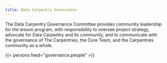 ```yaml
---
title: Data Carpentry Governance
---
```


The Data Carpentry Governance Committee provides community leadership for the lesson program, with responsibility to oversee project strategy, advocate for Data Carpentry and its community, and to communicate with the governance of The Carpentries, the Core Team, and the Carpentries community as a whole.

{{< persons feed="governance.people" >}}